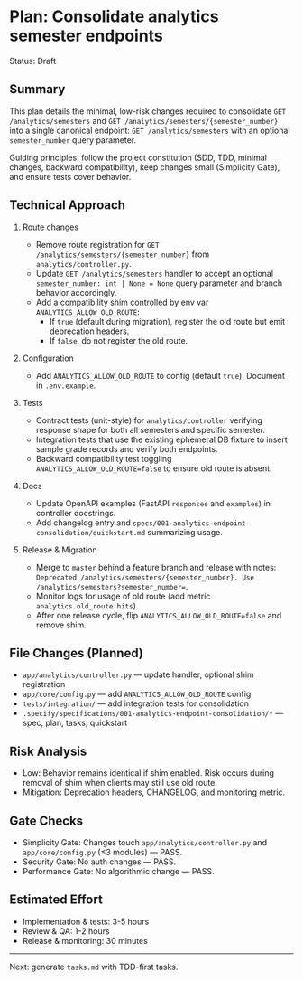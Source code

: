 # Plan: Consolidate analytics semester endpoints

Status: Draft

## Summary

This plan details the minimal, low-risk changes required to consolidate `GET /analytics/semesters` and `GET /analytics/semesters/{semester_number}` into a single canonical endpoint: `GET /analytics/semesters` with an optional `semester_number` query parameter.

Guiding principles: follow the project constitution (SDD, TDD, minimal changes, backward compatibility), keep changes small (Simplicity Gate), and ensure tests cover behavior.

## Technical Approach

1. Route changes
   - Remove route registration for `GET /analytics/semesters/{semester_number}` from `analytics/controller.py`.
   - Update `GET /analytics/semesters` handler to accept an optional `semester_number: int | None = None` query parameter and branch behavior accordingly.
   - Add a compatibility shim controlled by env var `ANALYTICS_ALLOW_OLD_ROUTE`:
     - If `true` (default during migration), register the old route but emit deprecation headers.
     - If `false`, do not register the old route.

2. Configuration
   - Add `ANALYTICS_ALLOW_OLD_ROUTE` to config (default `true`). Document in `.env.example`.

3. Tests
   - Contract tests (unit-style) for `analytics/controller` verifying response shape for both all semesters and specific semester.
   - Integration tests that use the existing ephemeral DB fixture to insert sample grade records and verify both endpoints.
   - Backward compatibility test toggling `ANALYTICS_ALLOW_OLD_ROUTE=false` to ensure old route is absent.

4. Docs
   - Update OpenAPI examples (FastAPI `responses` and `examples`) in controller docstrings.
   - Add changelog entry and `specs/001-analytics-endpoint-consolidation/quickstart.md` summarizing usage.

5. Release & Migration
   - Merge to `master` behind a feature branch and release with notes: `Deprecated /analytics/semesters/{semester_number}. Use /analytics/semesters?semester_number=`.
   - Monitor logs for usage of old route (add metric `analytics.old_route.hits`).
   - After one release cycle, flip `ANALYTICS_ALLOW_OLD_ROUTE=false` and remove shim.

## File Changes (Planned)

- `app/analytics/controller.py` — update handler, optional shim registration
- `app/core/config.py` — add `ANALYTICS_ALLOW_OLD_ROUTE` config
- `tests/integration/` — add integration tests for consolidation
- `.specify/specifications/001-analytics-endpoint-consolidation/*` — spec, plan, tasks, quickstart

## Risk Analysis

- Low: Behavior remains identical if shim enabled. Risk occurs during removal of shim when clients may still use old route.
- Mitigation: Deprecation headers, CHANGELOG, and monitoring metric.

## Gate Checks

- Simplicity Gate: Changes touch `app/analytics/controller.py` and `app/core/config.py` (≤3 modules) — PASS.
- Security Gate: No auth changes — PASS.
- Performance Gate: No algorithmic change — PASS.

## Estimated Effort

- Implementation & tests: 3-5 hours
- Review & QA: 1-2 hours
- Release & monitoring: 30 minutes

---

Next: generate `tasks.md` with TDD-first tasks.